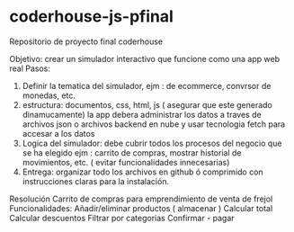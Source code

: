 # coderhouse-js-pfinal
Repositorio de proyecto final coderhouse

Objetivo: crear un simulador interactivo que funcione como una app web real
Pasos: 
1. Definir la tematica del simulador, ejm : de ecommerce, convrsor de monedas, etc.
2. estructura: documentos, css, html, js ( asegurar que este generado dinamucamente) la app debera administrar los datos a traves de archivos json o archivos backend en nube y usar tecnologia fetch para accesar a los datos
3. Logica del simulador: debe cubrir todos los procesos del negocio que se ha elegido
ejm : carrito de compras, mostrar historial de movimientos, etc. ( evitar funcionalidades innecesarias)
4. Entrega: organizar todo los archivos en github ó comprimido con instrucciones claras para la instalación. 

Resolución
Carrito de compras para emprendimiento de venta de frejol
Funcionalidades: 
Añadir/eliminar productos ( almacenar )
Calcular total 
Calcular descuentos
Filtrar por categorias
Confirmar - pagar

